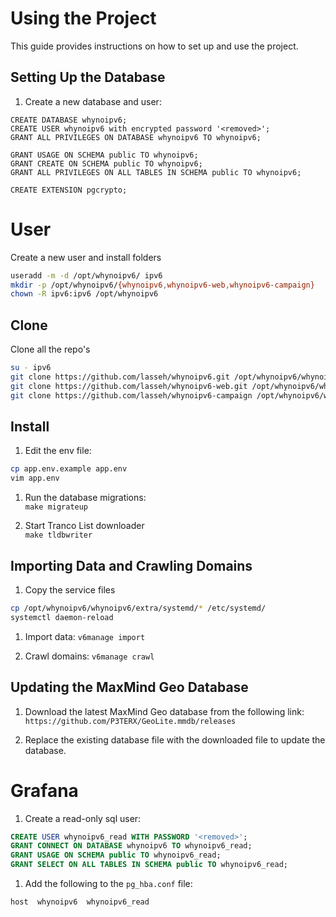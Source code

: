 # Using the Project

This guide provides instructions on how to set up and use the project.

## Setting Up the Database

1. Create a new database and user:
```
CREATE DATABASE whynoipv6;
CREATE USER whynoipv6 with encrypted password '<removed>';
GRANT ALL PRIVILEGES ON DATABASE whynoipv6 TO whynoipv6;

GRANT USAGE ON SCHEMA public TO whynoipv6;
GRANT CREATE ON SCHEMA public TO whynoipv6;
GRANT ALL PRIVILEGES ON ALL TABLES IN SCHEMA public TO whynoipv6;

CREATE EXTENSION pgcrypto;
```

# User
Create a new user and install folders
```bash
useradd -m -d /opt/whynoipv6/ ipv6
mkdir -p /opt/whynoipv6/{whynoipv6,whynoipv6-web,whynoipv6-campaign}
chown -R ipv6:ipv6 /opt/whynoipv6
````

## Clone
Clone all the repo's
```bash
su - ipv6
git clone https://github.com/lasseh/whynoipv6.git /opt/whynoipv6/whynoipv6/
git clone https://github.com/lasseh/whynoipv6-web.git /opt/whynoipv6/whynoipv6-web/
git clone https://github.com/lasseh/whynoipv6-campaign /opt/whynoipv6/whynoipv6-campaign/
```


## Install
1. Edit the env file:  
```bash
cp app.env.example app.env
vim app.env
```

1. Run the database migrations:  
```make migrateup```

2. Start Tranco List downloader  
```make tldbwriter```

## Importing Data and Crawling Domains

1. Copy the service files
```bash
cp /opt/whynoipv6/whynoipv6/extra/systemd/* /etc/systemd/
systemctl daemon-reload

```

1. Import data:
```v6manage import```

2. Crawl domains:
```v6manage crawl```


## Updating the MaxMind Geo Database

1. Download the latest MaxMind Geo database from the following link:
`https://github.com/P3TERX/GeoLite.mmdb/releases`

2. Replace the existing database file with the downloaded file to update the database.



# Grafana

1. Create a read-only sql user:
```sql
CREATE USER whynoipv6_read WITH PASSWORD '<removed>';
GRANT CONNECT ON DATABASE whynoipv6 TO whynoipv6_read;
GRANT USAGE ON SCHEMA public TO whynoipv6_read;
GRANT SELECT ON ALL TABLES IN SCHEMA public TO whynoipv6_read;
```

1. Add the following to the `pg_hba.conf` file:
```
host  whynoipv6  whynoipv6_read
```

